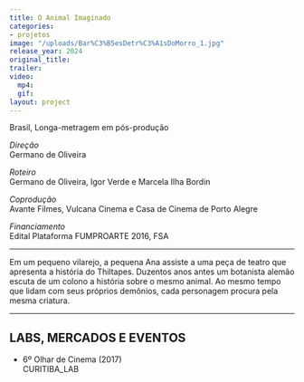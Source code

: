 ```yaml
---
title: O Animal Imaginado
categories:
- projetos
image: "/uploads/Bar%C3%B5esDetr%C3%A1sDoMorro_1.jpg"
release_year: 2024
original_title: 
trailer: 
video:
  mp4: 
  gif: 
layout: project
---
```


Brasil, Longa-metragem em pós-produção

*Direção*\
Germano de Oliveira

*Roteiro*\
Germano de Oliveira, Igor Verde e Marcela Ilha Bordin

*Coprodução*\
Avante Filmes, Vulcana Cinema e Casa de Cinema de Porto Alegre

*Financiamento*\
Edital Plataforma FUMPROARTE 2016, FSA

---

Em um pequeno vilarejo, a pequena Ana assiste a uma peça de teatro que apresenta a história do Thiltapes. Duzentos anos antes um botanista alemão escuta de um colono a história sobre o mesmo animal. Ao mesmo tempo que lidam com seus próprios demônios, cada personagem procura pela mesma criatura.

---

## LABS, MERCADOS E EVENTOS

* 6º Olhar de Cinema (2017)\
  CURITIBA_LAB